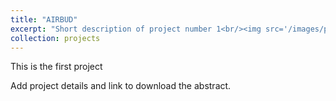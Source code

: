```yaml
---
title: "AIRBUD"
excerpt: "Short description of project number 1<br/><img src='/images/project1_image.png'>"
collection: projects
---
```


This is the first project

Add project details and link to download the abstract. 